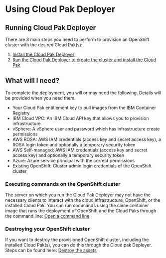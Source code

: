 # Using Cloud Pak Deployer

## Running Cloud Pak Deployer
There are 3 main steps you need to perform to provision an OpenShift cluster with the desired Cloud Pak(s):

1. [Install the Cloud Pak Deployer](../../../05-install/install)
2. [Run the Cloud Pak Deployer to create the cluster and install the Cloud Pak](../../../10-use-deployer/3-run/run)

## What will I need?
To complete the deployment, you will or may need the following. Details will be provided when you need them.

* Your Cloud Pak entitlement key to pull images from the IBM Container Registry
* IBM Cloud VPC: An IBM Cloud API key that allows you to provision infrastructure
* vSphere: A vSphere user and password which has infrastructure create permissions
* AWS ROSA: AWS IAM credentials (access key and secret access key), a ROSA login token and optionally a temporary security token
* AWS Self-managed: AWS IAM credentials (access key and secret access key) and optionally a temporary security token
* Azure: Azure service principal with the correct permissions
* Existing OpenShift: Cluster admin login credentials of the OpenShift cluster

### Executing commands on the OpenShift cluster
The server on which you run the Cloud Pak Deployer may not have the necessary clients to interact with the cloud infrastructure, OpenShift, or the installed Cloud Pak. You can run commands using the same container image that runs the deployment of OpenShift and the Cloud Paks through the command line: [Open a command line](7-command/command)

### Destroying your OpenShift cluster
If you want to destroy the provisioned OpenShift cluster, including the installed Cloud Pak(s), you can do this through the Cloud pak Deployer. Steps can be found here: [Destroy the assets](../9-destroy/destroy)
